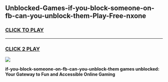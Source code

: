 
## Unblocked-Games-if-you-block-someone-on-fb-can-you-unblock-them-Play-Free-nxone
<h3>
<a href="https://premium76.site?title=if-you-block-someone-on-fb-can-you-unblock-them&ref=20M">CLICK TO PLAY</a></h3>
<hr>

<h3>
<a href="https://premium76.site?title=if-you-block-someone-on-fb-can-you-unblock-them&ref=20M">CLICK 2 PLAY</a>
  
</h3>

<a href="https://premium76.site?title=if-you-block-someone-on-fb-can-you-unblock-them&ref=19M"><img src="https://clearcache.store/games.png"></a>


**if-you-block-someone-on-fb-can-you-unblock-them games unblocked: Your Gateway to Fun and Accessible Online Gaming**
